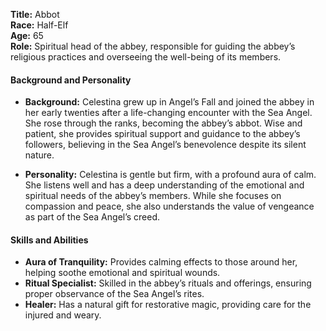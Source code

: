 **Title:** Abbot  
**Race:** Half-Elf  
**Age:** 65  
**Role:** Spiritual head of the abbey, responsible for guiding the abbey’s religious practices and overseeing the well-being of its members.

#### Background and Personality

- **Background:** Celestina grew up in Angel’s Fall and joined the abbey in her early twenties after a life-changing encounter with the Sea Angel. She rose through the ranks, becoming the abbey’s abbot. Wise and patient, she provides spiritual support and guidance to the abbey’s followers, believing in the Sea Angel’s benevolence despite its silent nature.
    
- **Personality:** Celestina is gentle but firm, with a profound aura of calm. She listens well and has a deep understanding of the emotional and spiritual needs of the abbey’s members. While she focuses on compassion and peace, she also understands the value of vengeance as part of the Sea Angel’s creed.
    

#### Skills and Abilities

- **Aura of Tranquility:** Provides calming effects to those around her, helping soothe emotional and spiritual wounds.
- **Ritual Specialist:** Skilled in the abbey’s rituals and offerings, ensuring proper observance of the Sea Angel’s rites.
- **Healer:** Has a natural gift for restorative magic, providing care for the injured and weary.